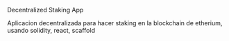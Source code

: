 Decentralized Staking App

Aplicacion decentralizada para hacer staking en la blockchain de etherium, usando solidity, react, scaffold

